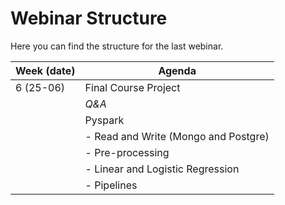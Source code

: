 # Webinar Structure
Here you can find the structure for the last webinar. 

| **Week (date)** | **Agenda**                                           |
|-----------------|------------------------------------------------------|
| 6 (25-06)       | Final Course Project                                 |
|                 | _Q&A_                                                |
|                 | Pyspark  |
| | - Read and Write (Mongo and Postgre)|
| | - Pre-processing |
| | - Linear and Logistic Regression |
| | - Pipelines |


